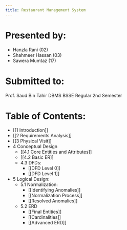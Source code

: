 ```yaml
---
title: Restaurant Management System
---
```

# Presented by:

- Hanzla Rani (02)
- Shahmeer Hassan (03)
- Sawera Mumtaz (17)

# Submitted to:

Prof. Saud Bin Tahir
DBMS
BSSE Regular 2nd Semester

# Table of Contents:

- [[1 Introduction]]
- [[2 Requirements Analysis]]
- [[3 Physical Visit]]
- 4 Conceptual Design
	- [[4.1 Core Entities and Attributes]]
	- [[4.2 Basic ER]]
	- 4.3 DFDs:
		- [[DFD Level 0]]
		- [[DFD Level 1]]
- 5 Logical Design:
	- 5.1 Normalization:
		- [[Identifying Anomalies]]
		- [[Normalization Process]]
		- [[Resolved Anomalies]]
	- 5.2 ERD
		- [[Final Entities]]
		- [[Cardinalities]]
		- [[Advanced ERD]]